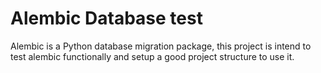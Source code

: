 # Alembic Database test

Alembic is a Python database migration package, this project is intend
to test alembic functionally and setup a good project structure to 
use it.

